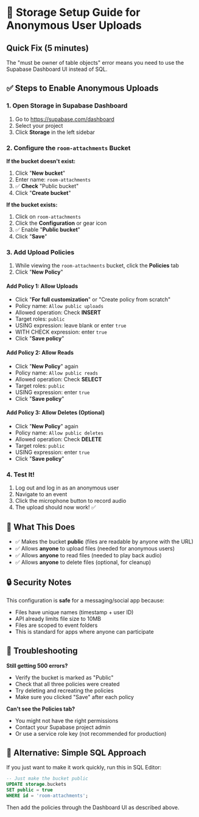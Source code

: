 # 🔧 Storage Setup Guide for Anonymous User Uploads

## Quick Fix (5 minutes)

The "must be owner of table objects" error means you need to use the Supabase Dashboard UI instead of SQL.

## ✅ Steps to Enable Anonymous Uploads

### 1. Open Storage in Supabase Dashboard

1. Go to https://supabase.com/dashboard
2. Select your project
3. Click **Storage** in the left sidebar

### 2. Configure the `room-attachments` Bucket

**If the bucket doesn't exist:**

1. Click "**New bucket**"
2. Enter name: `room-attachments`
3. ✅ **Check** "Public bucket"
4. Click "**Create bucket**"

**If the bucket exists:**

1. Click on `room-attachments`
2. Click the **Configuration** or gear icon
3. ✅ Enable "**Public bucket**"
4. Click "**Save**"

### 3. Add Upload Policies

1. While viewing the `room-attachments` bucket, click the **Policies** tab
2. Click "**New Policy**"

#### Add Policy 1: Allow Uploads

- Click "**For full customization**" or "Create policy from scratch"
- Policy name: `Allow public uploads`
- Allowed operation: Check **INSERT**
- Target roles: `public`
- USING expression: leave blank or enter `true`
- WITH CHECK expression: enter `true`
- Click "**Save policy**"

#### Add Policy 2: Allow Reads

- Click "**New Policy**" again
- Policy name: `Allow public reads`
- Allowed operation: Check **SELECT**
- Target roles: `public`
- USING expression: enter `true`
- Click "**Save policy**"

#### Add Policy 3: Allow Deletes (Optional)

- Click "**New Policy**" again
- Policy name: `Allow public deletes`
- Allowed operation: Check **DELETE**
- Target roles: `public`
- USING expression: enter `true`
- Click "**Save policy**"

### 4. Test It!

1. Log out and log in as an anonymous user
2. Navigate to an event
3. Click the microphone button to record audio
4. The upload should now work! ✅

## 🎯 What This Does

- ✅ Makes the bucket **public** (files are readable by anyone with the URL)
- ✅ Allows **anyone** to upload files (needed for anonymous users)
- ✅ Allows **anyone** to read files (needed to play back audio)
- ✅ Allows **anyone** to delete files (optional, for cleanup)

## 🔒 Security Notes

This configuration is **safe** for a messaging/social app because:

- Files have unique names (timestamp + user ID)
- API already limits file size to 10MB
- Files are scoped to event folders
- This is standard for apps where anyone can participate

## 🐛 Troubleshooting

**Still getting 500 errors?**

- Verify the bucket is marked as "Public"
- Check that all three policies were created
- Try deleting and recreating the policies
- Make sure you clicked "Save" after each policy

**Can't see the Policies tab?**

- You might not have the right permissions
- Contact your Supabase project admin
- Or use a service role key (not recommended for production)

## 📝 Alternative: Simple SQL Approach

If you just want to make it work quickly, run this in SQL Editor:

```sql
-- Just make the bucket public
UPDATE storage.buckets
SET public = true
WHERE id = 'room-attachments';
```

Then add the policies through the Dashboard UI as described above.
